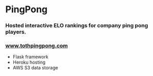 # PingPong
### Hosted interactive ELO rankings for company ping pong players.
### www.tothpingpong.com
 
- Flask framework
- Heroku hosting
- AWS S3 data storage
